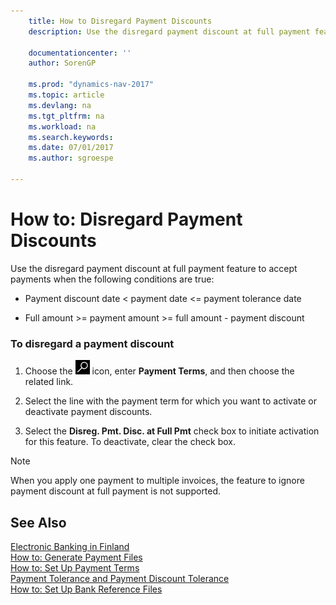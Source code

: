 ```yaml
---
    title: How to Disregard Payment Discounts
    description: Use the disregard payment discount at full payment feature to accept payments when the following conditions are true:

    documentationcenter: ''
    author: SorenGP

    ms.prod: "dynamics-nav-2017"
    ms.topic: article
    ms.devlang: na
    ms.tgt_pltfrm: na
    ms.workload: na
    ms.search.keywords:
    ms.date: 07/01/2017
    ms.author: sgroespe

---
```

# How to: Disregard Payment Discounts
Use the disregard payment discount at full payment feature to accept payments when the following conditions are true:  

-   Payment discount date < payment date <= payment tolerance date  

-   Full amount >= payment amount >= full amount - payment discount  

### To disregard a payment discount  

1.  Choose the ![Search for Page or Report](../../media/ui-search/search_small.png "Search for Page or Report icon") icon, enter **Payment Terms**, and then choose the related link.  

2.  Select the line with the payment term for which you want to activate or deactivate payment discounts.  

3.  Select the **Disreg. Pmt. Disc. at Full Pmt** check box to initiate activation for this feature. To deactivate, clear the check box.  

> [!NOTE]  
>  When you apply one payment to multiple invoices, the feature to ignore payment discount at full payment is not supported.  

## See Also  
 [Electronic Banking in Finland](electronic-banking-in-finland.md)   
 [How to: Generate Payment Files](how-to-generate-payment-files.md)   
 [How to: Set Up Payment Terms](../../how-to-set-up-payment-terms.md)   
 [Payment Tolerance and Payment Discount Tolerance](payment-tolerance-and-payment-discount-tolerance.md)   
 [How to: Set Up Bank Reference Files](how-to-set-up-bank-reference-files.md)
